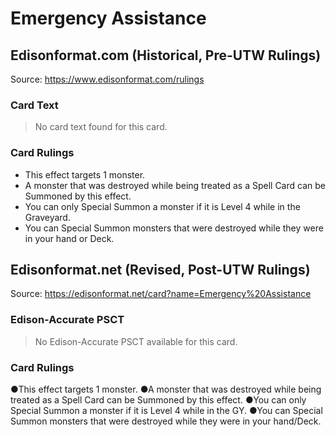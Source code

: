 # Emergency Assistance

## Edisonformat.com (Historical, Pre-UTW Rulings)

Source: https://www.edisonformat.com/rulings

### Card Text

> No card text found for this card.

### Card Rulings

*   This effect targets 1 monster.
*   A monster that was destroyed while being treated as a Spell Card can be Summoned by this effect.
*   You can only Special Summon a monster if it is Level 4 while in the Graveyard.
*   You can Special Summon monsters that were destroyed while they were in your hand or Deck.

## Edisonformat.net (Revised, Post-UTW Rulings)

Source: https://edisonformat.net/card?name=Emergency%20Assistance

### Edison-Accurate PSCT

> No Edison-Accurate PSCT available for this card.

### Card Rulings

●This effect targets 1 monster.
●A monster that was destroyed while being treated as a Spell Card can be Summoned by this effect.
●You can only Special Summon a monster if it is Level 4 while in the GY.
●You can Special Summon monsters that were destroyed while they were in your hand/Deck.
            